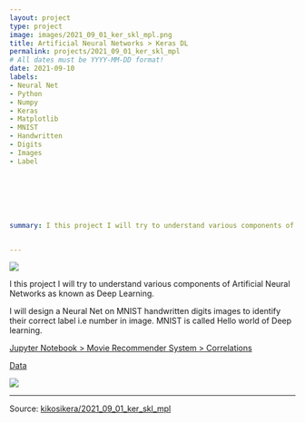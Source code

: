 ```yaml
---
layout: project
type: project
image: images/2021_09_01_ker_skl_mpl.png
title: Artificial Neural Networks > Keras DL
permalink: projects/2021_09_01_ker_skl_mpl
# All dates must be YYYY-MM-DD format!
date: 2021-09-10
labels:
- Neural Net
- Python
- Numpy
- Keras
- Matplotlib
- MNIST
- Handwritten
- Digits
- Images
- Label







summary: I this project I will try to understand various components of Artificial Neural Networks as known as Deep Learning.


---
```


<img class="ui image" src="{{ site.baseurl }}/images/2021_08_02_sea_mat_num_pannel.png">

I this project I will try to understand various components of Artificial Neural Networks as known as Deep Learning.

I will design a Neural Net on MNIST handwritten digits images to identify their correct label i.e number in image. MNIST is called Hello world of Deep learning.


[Jupyter Notebook > Movie Recommender System > Correlations](https://colab.research.google.com/gist/kikosikera/4efdc2761aa34ce4620787b3738cfa50/2021_09_01_ker_skl_mpl.ipynb?authuser=5)

[Data](https://github.com/kikosikera/2021_09_01_ker_skl_mpl/tree/master/data)

<img class="ui image" src="{{ site.baseurl }}/images/2021_08_02_sea_mat_num_movie.png"/>



<hr>

Source: <a href="https://github.com/kikosikera/2021_09_01_ker_skl_mpl/tree/main/"><i class="large github icon"></i>kikosikera/2021_09_01_ker_skl_mpl</a>
